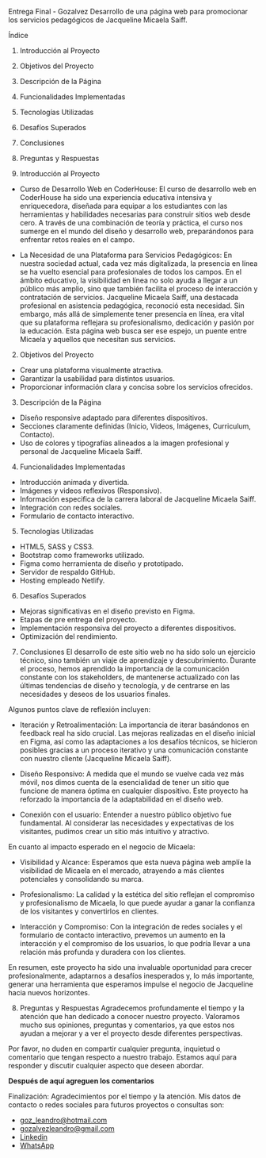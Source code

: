 Entrega Final - Gozalvez
Desarrollo de una página web para promocionar los servicios pedagógicos de Jacqueline Micaela Saiff.

Índice
1. Introducción al Proyecto
2. Objetivos del Proyecto
3. Descripción de la Página
4. Funcionalidades Implementadas
5. Tecnologías Utilizadas
6. Desafíos Superados
7. Conclusiones
8. Preguntas y Respuestas

1. Introducción al Proyecto
- Curso de Desarrollo Web en CoderHouse:
El curso de desarrollo web en CoderHouse ha sido una experiencia educativa intensiva y enriquecedora, diseñada para equipar a los estudiantes con las herramientas y habilidades necesarias para construir sitios web desde cero. A través de una combinación de teoría y práctica, el curso nos sumerge en el mundo del diseño y desarrollo web, preparándonos para enfrentar retos reales en el campo.

- La Necesidad de una Plataforma para Servicios Pedagógicos:
En nuestra sociedad actual, cada vez más digitalizada, la presencia en línea se ha vuelto esencial para profesionales de todos los campos. En el ámbito educativo, la visibilidad en línea no solo ayuda a llegar a un público más amplio, sino que también facilita el proceso de interacción y contratación de servicios. Jacqueline Micaela Saiff, una destacada profesional en asistencia pedagógica, reconoció esta necesidad. Sin embargo, más allá de simplemente tener presencia en línea, era vital que su plataforma reflejara su profesionalismo, dedicación y pasión por la educación. Esta página web busca ser ese espejo, un puente entre Micaela y aquellos que necesitan sus servicios.

2. Objetivos del Proyecto
- Crear una plataforma visualmente atractiva.
- Garantizar la usabilidad para distintos usuarios.
- Proporcionar información clara y concisa sobre los servicios ofrecidos.

3. Descripción de la Página
- Diseño responsive adaptado para diferentes dispositivos.
- Secciones claramente definidas (Inicio, Videos, Imágenes, Curriculum, Contacto).
- Uso de colores y tipografías alineados a la imagen profesional y personal de Jacqueline Micaela Saiff.

4. Funcionalidades Implementadas
- Introducción animada y divertida.
- Imágenes y videos reflexivos (Responsivo).
- Información especifica de la carrera laboral de Jacqueline Micaela Saiff. 
- Integración con redes sociales.
- Formulario de contacto interactivo.

5. Tecnologías Utilizadas
- HTML5, SASS y CSS3.
- Bootstrap como frameworks utilizado.
- Figma como herramienta de diseño y prototipado.
- Servidor de respaldo GitHub.
- Hosting empleado Netlify.

6. Desafíos Superados
- Mejoras significativas en el diseño previsto en Figma.
- Etapas de pre entrega del proyecto.
- Implementación responsiva del proyecto a diferentes dispositivos.
- Optimización del rendimiento.

7. Conclusiones
El desarrollo de este sitio web no ha sido solo un ejercicio técnico, sino también un viaje de aprendizaje y descubrimiento. Durante el proceso, hemos aprendido la importancia de la comunicación constante con los stakeholders, de mantenerse actualizado con las últimas tendencias de diseño y tecnología, y de centrarse en las necesidades y deseos de los usuarios finales.

  Algunos puntos clave de reflexión incluyen:
  - Iteración y Retroalimentación: La importancia de iterar basándonos en feedback real ha sido crucial. Las mejoras realizadas en el diseño inicial en Figma, así como las adaptaciones a los desafíos técnicos, se hicieron posibles gracias a un proceso iterativo y una comunicación constante con nuestro cliente (Jacqueline Micaela Saiff).

  - Diseño Responsivo: A medida que el mundo se vuelve cada vez más móvil, nos dimos cuenta de la esencialidad de tener un sitio que funcione de manera óptima en cualquier dispositivo. Este proyecto ha reforzado la importancia de la adaptabilidad en el diseño web.

  - Conexión con el usuario: Entender a nuestro público objetivo fue fundamental. Al considerar las necesidades y expectativas de los visitantes, pudimos crear un sitio más intuitivo y atractivo.

  En cuanto al impacto esperado en el negocio de Micaela:

  - Visibilidad y Alcance: Esperamos que esta nueva página web amplíe la visibilidad de Micaela en el mercado, atrayendo a más clientes potenciales y consolidando su marca.

  - Profesionalismo: La calidad y la estética del sitio reflejan el compromiso y profesionalismo de Micaela, lo que puede ayudar a ganar la confianza de los visitantes y convertirlos en clientes.

  - Interacción y Compromiso: Con la integración de redes sociales y el formulario de contacto interactivo, prevemos un aumento en la interacción y el compromiso de los usuarios, lo que podría llevar a una relación más profunda y duradera con los clientes.

En resumen, este proyecto ha sido una invaluable oportunidad para crecer profesionalmente, adaptarnos a desafíos inesperados y, lo más importante, generar una herramienta que esperamos impulse el negocio de Jacqueline hacia nuevos horizontes.

8. Preguntas y Respuestas
Agradecemos profundamente el tiempo y la atención que han dedicado a conocer nuestro proyecto. Valoramos mucho sus opiniones, preguntas y comentarios, ya que estos nos ayudan a mejorar y a ver el proyecto desde diferentes perspectivas.

Por favor, no duden en compartir cualquier pregunta, inquietud o comentario que tengan respecto a nuestro trabajo. Estamos aquí para responder y discutir cualquier aspecto que deseen abordar.

**Después de aquí agreguen los comentarios**






Finalización:
Agradecimientos por el tiempo y la atención.
Mis datos de contacto o redes sociales para futuros proyectos o consultas son:
- goz_leandro@hotmail.com
- gozalvezleandro@gmail.com
- [Linkedin](https://www.linkedin.com/in/leandro-ariel-gozalvez-72771a211/)
- [WhatsApp](https://wa.me/+5492617093456)
     
